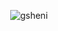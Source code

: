 <p align="center"> 
  <img src="https://github-readme-stats.vercel.app/api?username=PatrikDurdevic&count_private=true&show_icons=true&hide_rank=true&include_all_commits=true&border_color=000000" alt="gsheni" />
  </a>
</p>
